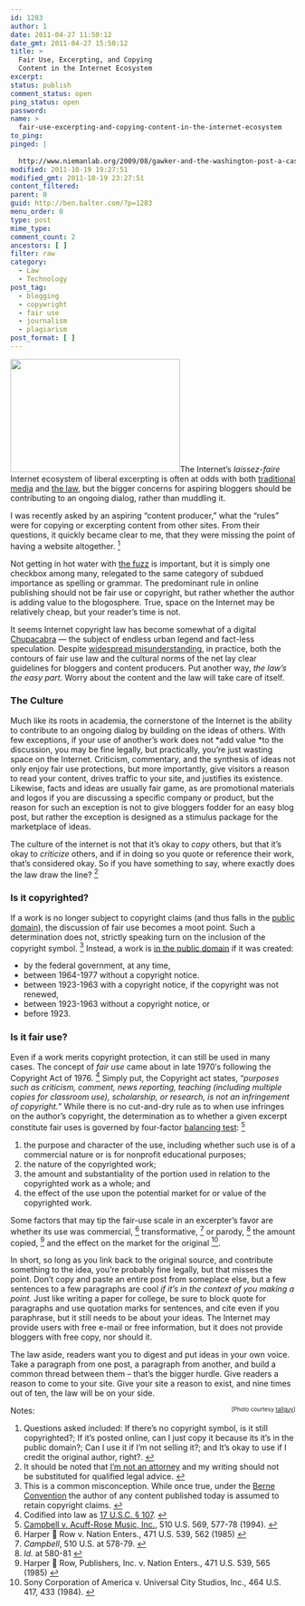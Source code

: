 ```yaml
---
id: 1283
author: 1
date: 2011-04-27 11:50:12
date_gmt: 2011-04-27 15:50:12
title: >
  Fair Use, Excerpting, and Copying
  Content in the Internet Ecosystem
excerpt:
status: publish
comment_status: open
ping_status: open
password:
name: >
  fair-use-excerpting-and-copying-content-in-the-internet-ecosystem
to_ping:
pinged: |
  
  http://www.niemanlab.org/2009/08/gawker-and-the-washington-post-a-case-study-in-fair-use/
modified: 2011-10-19 19:27:51
modified_gmt: 2011-10-19 23:27:51
content_filtered:
parent: 0
guid: http://ben.balter.com/?p=1283
menu_order: 0
type: post
mime_type:
comment_count: 2
ancestors: [ ]
filter: raw
category:
  - Law
  - Technology
post_tag:
  - blogging
  - copywright
  - fair use
  - journalism
  - plagiarism
post_format: [ ]
---
```

<img class="size-medium wp-image-1396 alignright" title="Copier" src="http://ben.balter.com/wp-content/uploads/2011/04/2146845610_ebd95e5f4e_b-300x200.jpg" alt="" width="300" height="200" />The Internet’s *laissez-faire* Internet ecosystem of liberal excerpting is often at odds with both [traditional][1] [media][2] and [the law][3], but the bigger concerns for aspiring bloggers should be contributing to an ongoing dialog, rather than muddling it.

I was recently asked by an aspiring “content producer,” what the “rules” were for copying or excerpting content from other sites. From their questions, it quickly became clear to me, that they were missing the point of having a website altogether. <a class="simple-footnote" title="Questions asked included: If there&#8217;s no copyright symbol, is it still copyrighted?; If it&#8217;s posted online, can I just copy it because its it&#8217;s in the public domain?; Can I use it if I&#8217;m not selling it?; and It&#8217;s okay to use if I credit the original author, right?." id="return-note-2020-1" href="#note-2020-1"><sup>1</sup></a>

Not getting in hot water with [the fuzz][4] is important, but it is simply one checkbox among many, relegated to the same category of subdued importance as spelling or grammar. The predominant rule in online publishing should not be fair use or copyright, but rather whether the author is adding value to the blogosphere. True, space on the Internet may be relatively cheap, but your reader’s time is not.

It seems Internet copyright law has become somewhat of a digital [Chupacabra][5] — the subject of endless urban legend and fact-less speculation. Despite [widespread misunderstanding][6], in practice, both the contours of fair use law and the cultural norms of the net lay clear guidelines for bloggers and content producers. Put another way, *the law’s the easy part*. Worry about the content and the law will take care of itself.

<!--more-->

### The Culture

Much like its roots in academia, the cornerstone of the Internet is the ability to contribute to an ongoing dialog by building on the ideas of others. With few exceptions, if your use of another’s work does not *add value *to the discussion, you may be fine legally, but practically, you’re just wasting space on the Internet. Criticism, commentary, and the synthesis of ideas not only enjoy fair use protections, but more importantly, give visitors a reason to read your content, drives traffic to your site, and justifies its existence. Likewise, facts and ideas are usually fair game, as are promotional materials and logos if you are discussing a specific company or product, but the reason for such an exception is not to give bloggers fodder for an easy blog post, but rather the exception is designed as a stimulus package for the marketplace of ideas.

The culture of the internet is not that it’s okay to *copy* others, but that it’s okay to *criticize* others, and if in doing so you quote or reference their work, that’s considered okay. So if you have something to say, where exactly does the law draw the line? <a class="simple-footnote" title="It should be noted that I&#8217;m not an attorney and my writing should not be&nbsp;substituted&nbsp;for qualified legal advice." id="return-note-2020-2" href="#note-2020-2"><sup>2</sup></a>

### Is it copyrighted?

If a work is no longer subject to copyright claims (and thus falls in the [public domain][7]), the discussion of fair use becomes a moot point. Such a determination does not, strictly speaking turn on the inclusion of the copyright symbol. <a class="simple-footnote" title="This is a common misconception. While once true, under the Berne Convention the author of any content published today is assumed to retain copyright claims." id="return-note-2020-3" href="#note-2020-3"><sup>3</sup></a> Instead, a work is [in the public domain][8] if it was created:

*   by the federal government, at any time,
*   between 1964-1977 without a copyright notice.
*   between 1923-1963 with a copyright notice, if the copyright was not renewed,
*   between 1923-1963 without a copyright notice, or
*   before 1923.

### Is it fair use?

Even if a work merits copyright protection, it can still be used in many cases. The concept of *fair use* came about in late 1970′s following the Copyright Act of 1976. <a class="simple-footnote" title="Codified into law as 17 U.S.C. § 107." id="return-note-2020-4" href="#note-2020-4"><sup>4</sup></a> Simply put, the Copyright act states, “*purposes such as criticism, comment, news reporting, teaching (including multiple copies for classroom use), scholarship, or research, is not an infringement of copyright.*” While there is no cut-and-dry rule as to when use infringes on the author’s copyright, the determination as to whether a given excerpt constitute fair uses is governed by four-factor [balancing test][9]: <a class="simple-footnote" title="Campbell v. Acuff-Rose Music, Inc., 510 U.S. 569, 577-78 (1994)." id="return-note-2020-5" href="#note-2020-5"><sup>5</sup></a>

1.  the purpose and character of the use, including whether such use is of a commercial nature or is for nonprofit educational purposes;
2.  the nature of the copyrighted work;
3.  the amount and substantiality of the portion used in relation to the copyrighted work as a whole; and
4.  the effect of the use upon the potential market for or value of the copyrighted work.

Some factors that may tip the fair-use scale in an excerpter’s favor are whether its use was commercial, <a class="simple-footnote" title="Harper  Row v. Nation Enters., 471 U.S. 539, 562 (1985)" id="return-note-2020-6" href="#note-2020-6"><sup>6</sup></a> transformative, <a class="simple-footnote" title="Campbell, 510 U.S. at 578-79." id="return-note-2020-7" href="#note-2020-7"><sup>7</sup></a> or parody, <a class="simple-footnote" title="Id. at 580-81" id="return-note-2020-8" href="#note-2020-8"><sup>8</sup></a> the amount copied, <a class="simple-footnote" title="Harper  Row, Publishers, Inc. v. Nation Enters., 471 U.S. 539, 565 (1985)" id="return-note-2020-9" href="#note-2020-9"><sup>9</sup></a> and the effect on the market for the original <a class="simple-footnote" title="Sony Corporation of America v. Universal City Studios, Inc., 464 U.S. 417, 433 (1984)." id="return-note-2020-10" href="#note-2020-10"><sup>10</sup></a>.

In short, so long as you link back to the original source, and contribute something to the idea, you’re probably fine legally, but that misses the point. Don’t copy and paste an entire post from someplace else, but a few sentences to a few paragraphs are cool *if it’s in the context of you making a point*. Just like writing a paper for college, be sure to block quote for paragraphs and use quotation marks for sentences, and cite even if you paraphrase, but it still needs to be about your ideas. The Internet may provide users with free e-mail or free information, but it does not provide bloggers with free copy, nor should it.

The law aside, readers want you to digest and put ideas in your own voice. Take a paragraph from one post, a paragraph from another, and build a common thread between them – that’s the bigger hurdle. Give readers a reason to come to your site. Give your site a reason to exist, and nine times out of ten, the law will be on your side.

<div style="float: right; font-size: 10px;">
  [Photo courtesy <a href="http://www.flickr.com/photos/talllguy/2146845610/">tallguy</a>]
</div>

<div class="simple-footnotes">
  <p class="notes">
    Notes:
  </p>
  
  <ol>
    <li id="note-2020-1">
      Questions asked included: If there’s no copyright symbol, is it still copyrighted?; If it’s posted online, can I just copy it because its it’s in the public domain?; Can I use it if I’m not selling it?; and It’s okay to use if I credit the original author, right?. <a href="#return-note-2020-1">↩</a>
    </li>
    <li id="note-2020-2">
      It should be noted that <a href="http://ben.balter.com/fine-print/">I’m not an attorney</a> and my writing should not be substituted for qualified legal advice. <a href="#return-note-2020-2">↩</a>
    </li>
    <li id="note-2020-3">
      This is a common misconception. While once true, under the <a href="http://en.wikipedia.org/wiki/Berne_Convention_for_the_Protection_of_Literary_and_Artistic_Works">Berne Convention</a> the author of any content published today is assumed to retain copyright claims. <a href="#return-note-2020-3">↩</a>
    </li>
    <li id="note-2020-4">
      Codified into law as <a href="http://www.law.cornell.edu/uscode/17/107.html">17 U.S.C. § 107</a>. <a href="#return-note-2020-4">↩</a>
    </li>
    <li id="note-2020-5">
      <a href="http://caselaw.lp.findlaw.com/scripts/getcase.pl?court=usvol=510invol=569">Campbell v. Acuff-Rose Music, Inc.</a>, 510 U.S. 569, 577-78 (1994). <a href="#return-note-2020-5">↩</a>
    </li>
    <li id="note-2020-6">
      Harper  Row v. Nation Enters., 471 U.S. 539, 562 (1985) <a href="#return-note-2020-6">↩</a>
    </li>
    <li id="note-2020-7">
      <em>Campbell</em>, 510 U.S. at 578-79. <a href="#return-note-2020-7">↩</a>
    </li>
    <li id="note-2020-8">
      <em>Id.</em> at 580-81 <a href="#return-note-2020-8">↩</a>
    </li>
    <li id="note-2020-9">
      Harper  Row, Publishers, Inc. v. Nation Enters., 471 U.S. 539, 565 (1985) <a href="#return-note-2020-9">↩</a>
    </li>
    <li id="note-2020-10">
      Sony Corporation of America v. Universal City Studios, Inc., 464 U.S. 417, 433 (1984). <a href="#return-note-2020-10">↩</a>
    </li>
  </ol>
</div>

 [1]: http://www.washingtonpost.com/wp-dyn/content/article/2009/07/31/AR2009073102476.html
 [2]: http://www.niemanlab.org/2009/08/gawker-and-the-washington-post-a-case-study-in-fair-use/
 [3]: http://ilt.eff.org/index.php/Copyright:_Fair_Use
 [4]: http://www.hulu.com/watch/13576/hot-fuzz-chase
 [5]: http://redvsblue.com/archive/episode.php?id=89
 [6]: http://www.llrx.com/features/bloggersbeware.htm
 [7]: http://www.law.duke.edu/cspd/comics/zoomcomic.html
 [8]: http://www.unc.edu/~unclng/public-d.htm
 [9]: http://en.wikipedia.org/wiki/Balancing_test